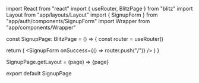 import React from "react"
import { useRouter, BlitzPage } from "blitz"
import Layout from "app/layouts/Layout"
import { SignupForm } from "app/auth/components/SignupForm"
import Wrapper from "app/components/Wrapper"

const SignupPage: BlitzPage = () => {
const router = useRouter()

return (
<Wrapper>
<SignupForm onSuccess={() => router.push("/")} />
</Wrapper>
)
}

SignupPage.getLayout = (page) => <Layout title="Sign Up">{page}</Layout>

export default SignupPage
